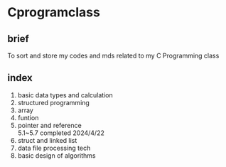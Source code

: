 # Cprogramclass

## brief

To sort and store my codes and mds related to my C Programming class

## index

1. basic data types and calculation  
2. structured programming  
3. array  
4. funtion  
5. pointer and reference  
    5.1\~5.7 completed 2024\/4\/22  
6. struct and linked list  
7. data file processing tech  
8. basic design of algorithms
